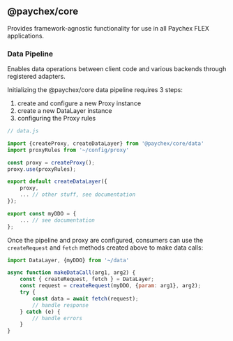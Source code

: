 ## @paychex/core

Provides framework-agnostic functionality for use in all Paychex FLEX applications.

### Data Pipeline

Enables data operations between client code and various backends through registered adapters.

Initializing the @paychex/core data pipeline requires 3 steps:

1. create and configure a new Proxy instance
2. create a new DataLayer instance
3. configuring the Proxy rules

```javascript
// data.js

import {createProxy, createDataLayer} from '@paychex/core/data'
import proxyRules from '~/config/proxy'

const proxy = createProxy();
proxy.use(proxyRules);

export default createDataLayer({
    proxy,
    ... // other stuff, see documentation
});

export const myDDO = {
    ... // see documentation
};
```

Once the pipeline and proxy are configured, consumers can use the `createRequest` and `fetch` methods created above to make data calls:

```javascript
import DataLayer, {myDDO} from '~/data'

async function makeDataCall(arg1, arg2) {
    const { createRequest, fetch } = DataLayer;
    const request = createRequest(myDDO, {param: arg1}, arg2);
    try {
        const data = await fetch(request);
        // handle response
    } catch (e) {
        // handle errors
    }
}
```